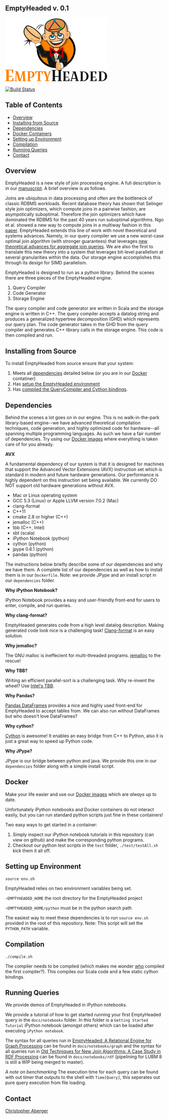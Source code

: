 EmptyHeaded v. 0.1
----------------------

<img src="docs/figs/eh_logo.png" height="200" >

[![Build Status](https://travis-ci.org/HazyResearch/EmptyHeaded.svg?branch=master)](https://travis-ci.org/HazyResearch/EmptyHeaded)

Table of Contents
-----------------

  * [Overview](#overview)  
  * [Installing from Source](#installing-from-source)
   * [Dependencies](#dependencies)
   * [Docker Containers](#docker)
   * [Setting up Environment](#setting-up-environment)
   * [Compilation](#compilation)
  * [Running Queries](#running-queries)
  * [Contact](#contact)

Overview
-----------------

EmptyHeaded is a new style of join processing engine. A full description is in our [manuscript](http://arxiv.org/abs/1503.02368). A brief overview is as follows.

Joins are ubiquitous in data processing and often are the bottleneck of classic RDBMS workloads. Recent database theory has shown that Selinger style join optimizers, which compute joins in a pairwise fashion, are asympotically suboptimal. Therefore the join optimizers which have dominated the RDBMS for the past 40 years run suboptimal algorithms. Ngo et al. showed a new way to compute joins in a multiway fashion in this [paper](http://arxiv.org/abs/1203.1952). EmptyHeaded extends this line of work with novel theoretical and systems advances. Namely, in our query compiler we use a new worst-case optimal join algorithm (with stronger guarantees) that leverages [new theoretical advances for aggregate join queries](http://arxiv.org/abs/1508.07532).  We are also the first to translate this new theory into a system that leverages bit-level parallelism at several granularities within the data. Our storage engine accomplishes this through its design for SIMD parallelism.

EmptyHeaded is designed to run as a python library. Behind the scenes there are three pieces of the EmptyHeaded engine.

1. Query Compiler
2. Code Generator
3. Storage Engine

The query compiler and code generator are written in Scala and the storage engine is written in C++. The query compiler accepts a datalog string and produces a generalized hypertree decomposition (GHD) which represents our query plan. The code generator takes in the GHD from the query compiler and generates C++ library calls in the storage engine. This code is then compiled and run.

Installing from Source
-----------------
To install EmptyHeaded from source ensure that your system:

1. Meets all [dependencies](#dependencies) detailed below (or you are in our [Docker](#docker) contatiner)
2. Has [setup the EmptyHeaded environment](#setting-up-environment)
3. Has [compiled the QueryCompiler and Cython bindings](#compilation).

Dependencies
-----------------
Behind the scenes a lot goes on in our engine. This is no walk-in-the-park library-based engine--we have advanced theoretical compilation techniques, code generation, and highly optimized code for hardware--all spanning multiple programming languages. As such we have a fair number of dependencies. Try using our [Docker images](#docker) where everything is taken care of for you already.

**AVX**

A fundamental dependency of our system is that it is designed for machines that support the Advanced Vector Extensions (AVX) instruction set which is standard in modern and future hardware generations. Our performance is highly dependent on this instruction set being available. We currently DO NOT support old hardware generations without AVX. 

* Mac or Linux operating system
* GCC 5.3 (Linux) or Apple LLVM version 7.0.2 (Mac)
* clang-format
* C++11 
* cmake 2.8 or higher (C++)
* jemalloc (C++)
* tbb (C++, Intel)
* sbt (scala)
* iPython Notebook (python)
* cython (python)
* jpype 0.6.1 (python)
* pandas (python)

The instructions below briefly describe some of our dependencies and why we have them. A complete list of our dependencies as well as how to install them is in our `Dockerfile`. Note: we provide JPype and an install script in our `dependencies` folder.

**Why iPython Notebook?**

iPython Notebook provides a easy and user-friendly front-end for users to enter, compile, and run queries.

**Why clang-format?**

EmptyHeaded generates code from a high level datalog description. Making generated code look nice is a challenging task! [Clang-format](http://clang.llvm.org/docs/ClangFormat.html) is an easy solution.

**Why jemalloc?**

The GNU malloc is ineffecient for multi-threaded programs. [jemalloc](https://www.facebook.com/notes/facebook-engineering/scalable-memory-allocation-using-jemalloc/480222803919/) to the rescue!

**Why TBB?**

Writing an efficient parallel-sort is a challenging task. Why re-invent the wheel? Use [Intel's TBB](https://www.threadingbuildingblocks.org/).

**Why Pandas?**

[Pandas DataFrames](http://pandas.pydata.org/pandas-docs/stable/dsintro.html) provides a nice and highly used front-end for EmptyHeaded to accept tables from. We can also run without DataFrames but who doesn't love DataFrames?

**Why cython?**

[Cython](http://cython.org/) is awesome! It enables an easy bridge from C++ to Python, also it is just a great way to speed up Python code.

**Why JPype?**

JPype is our bridge between python and java. We provide this one in our `dependencies` folder along with a simple install script.

Docker
-----------------
Make your life easier and use our [Docker images](https://hub.docker.com/r/craberger/emptyheaded/) which are *always* up to date. 

Unfortunately iPython notebooks and Docker containers do not interact easily, but you can run standard python scripts just fine in these containers! 

Two easy ways to get started in a container:

1. Simply inspect our iPython notebook tutorials in this repository (can view on github) and make the corresponding python programs. 
2. Checkout our python test scripts in the `test` folder, `./test/testAll.sh` kick them it all off.

Setting up Environment
-----------------

```
source env.sh
```

EmptyHeaded relies on two environment variables being set.

-`EMPTYHEADED_HOME` the root directory for the EmptyHeaded project

-`EMPTYHEADED_HOME/python` must be in the python search path

The easiest way to meet these dependencies is to run `source env.sh` provided in the root of this repository. Note: This script will set the `PYTHON_PATH` variable.

Compilation
-----------------

```
./compile.sh
```

The compiler needs to be compiled (which makes me wonder [who](http://homepage.ntlworld.com/edmund.grimley-evans/bcompiler.html) compiled the first compiler?). This compiles our Scala code and a few static cython bindings.

Running Queries
-----------------
We provide demos of EmptyHeaded in iPython notebooks. 

We provide a tutorial of how to get started running your first EmptyHeaded query in the `docs/notebooks` folder. In this folder is a `Getting Started Tutorial` iPython notebook (amongst others) which can be loaded after executing `iPython notebook`.

The syntax for all queries run in [EmptyHeaded: A Relational Engine for Graph Processing](http://arxiv.org/abs/1503.02368) can be found in `docs/notebooks/graph` and the syntax for all queries run in [Old Techniques for New Join Algorithms: A Case Study in RDF Processing](http://arxiv.org/abs/1602.03557) can be found in `docs/notebooks/rdf` (pipelining for LUBM 8 is still a WIP being merged to master).

*A note on benchmarking* The execution time for each query can be found with out timer that outputs to the shell with `Time[Query]`, this seperates out pure query execution from file loading.

Contact
-----------------

[Christopher Aberger](http://web.stanford.edu/~caberger/)
